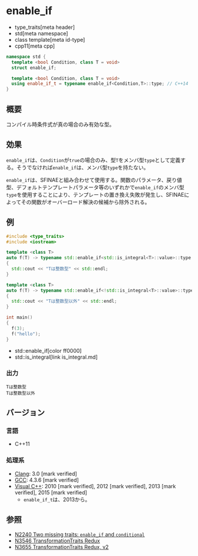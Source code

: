 # enable_if
* type_traits[meta header]
* std[meta namespace]
* class template[meta id-type]
* cpp11[meta cpp]

```cpp
namespace std {
  template <bool Condition, class T = void>
  struct enable_if;

  template <bool Condition, class T = void>
  using enable_if_t = typename enable_if<Condition,T>::type; // C++14
}
```

## 概要
コンパイル時条件式が真の場合のみ有効な型。


## 効果
`enable_if`は、`Condition`が`true`の場合のみ、型`T`をメンバ型`type`として定義する。そうでなければ`enable_if`は、メンバ型`type`を持たない。


`enable_if`は、SFINAEと組み合わせて使用する。関数のパラメータ、戻り値型、デフォルトテンプレートパラメータ等のいずれかで`enable_if`のメンバ型`type`を使用することにより、テンプレートの置き換え失敗が発生し、SFINAEによってその関数がオーバーロード解決の候補から除外される。


## 例
```cpp example
#include <type_traits>
#include <iostream>

template <class T>
auto f(T) -> typename std::enable_if<std::is_integral<T>::value>::type
{
  std::cout << "Tは整数型" << std::endl;
}

template <class T>
auto f(T) -> typename std::enable_if<!std::is_integral<T>::value>::type
{
  std::cout << "Tは整数型以外" << std::endl;
}

int main()
{
  f(3);
  f("hello");
}
```
* std::enable_if[color ff0000]
* std::is_integral[link is_integral.md]

### 出力
```
Tは整数型
Tは整数型以外
```

## バージョン
### 言語
- C++11

### 処理系
- [Clang](/implementation.md#clang): 3.0 [mark verified]
- [GCC](/implementation.md#gcc): 4.3.6 [mark verified]
- [Visual C++](/implementation.md#visual_cpp): 2010 [mark verified], 2012 [mark verified], 2013 [mark verified], 2015 [mark verified]
	- `enable_if_t`は、2013から。


## 参照
- [N2240 Two missing traits: `enable_if` and `conditional`](http://www.open-std.org/jtc1/sc22/wg21/docs/papers/2007/n2240.html)
- [N3546 TransformationTraits Redux](http://www.open-std.org/jtc1/sc22/wg21/docs/papers/2013/n3546.pdf)
- [N3655 TransformationTraits Redux, v2](http://www.open-std.org/jtc1/sc22/wg21/docs/papers/2013/n3655.pdf)

